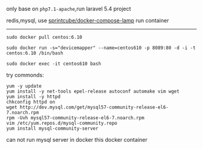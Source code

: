 only base on `php7.1-apache`,run laravel 5.4 project

redis,mysql, use [sprintcube/docker-compose-lamp](https://github.com/sprintcube/docker-compose-lamp) run container


------------


```
sudo docker pull centos:6.10

sudo docker run -s="devicemapper" --name=centos610 -p 8089:80 -d -i -t centos:6.10 /bin/bash 

sudo docker exec -it centos610 bash
```


try commonds:

```
yum -y update
yum install -y net-tools epel-release autoconf automake vim wget
yum install -y httpd
chkconfig httpd on
wget http://dev.mysql.com/get/mysql57-community-release-el6-7.noarch.rpm
rpm -Uvh mysql57-community-release-el6-7.noarch.rpm
vim /etc/yum.repos.d/mysql-community.repo
yum install mysql-community-server
```

can not run mysql server in docker this docker container

